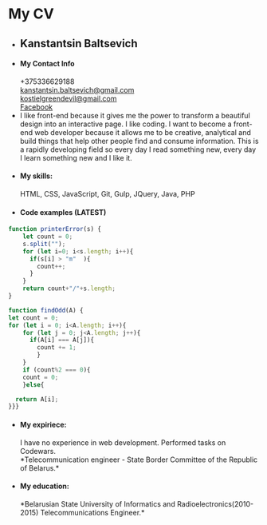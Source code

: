 # My CV
* ## Kanstantsin Baltsevich
* #### My Contact Info   
  +375336629188   
  kanstantsin.baltsevich@gmail.com   
  kostielgreendevil@gmail.com    
  [Facebook](https://www.facebook.com/konstantsin.baltsevich)    
* I like front-end because it gives me the power to transform a beautiful design into an interactive page. I like coding. I want to become a front-end web developer because it allows me to be creative, analytical and build things that help other people find and consume information. This is a rapidly developing field so every day I read something new, every day I learn something new and I like it.
* #### My skills:  
  HTML, CSS, JavaScript, Git, Gulp, JQuery, Java, PHP      
* #### Code examples (LATEST)   
```JavaScript
function printerError(s) {
    let count = 0;
    s.split("");
    for (let i=0; i<s.length; i++){
      if(s[i] > "m"  ){
        count++;
      }
    }
    return count+"/"+s.length;
}
```

```JavaScript
function findOdd(A) {
let count = 0;
for (let i = 0; i<A.length; i++){
    for (let j = 0; j<A.length; j++){
      if(A[i] === A[j]){
        count += 1;
        }
    }
    if (count%2 === 0){
    count = 0;
    }else{

  return A[i];
}}}
```
* #### My expiriece:     
  I have no experience in web development. Performed tasks on Codewars.   
  \*Telecommunication engineer - State Border Committee of the Republic of Belarus.\*
* #### My education:    
  \*Belarusian State University of Informatics and Radioelectronics(2010-2015) Telecommunications Engineer.\*

   